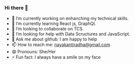 ### Hi there 👋

- 🔭 I’m currently working on enhanching my technical skills.
- 🌱 I’m currently learning React js, GraphQl.
- 👯 I’m looking to collaborate on TCS.
- 🤔 I’m looking for help with Data Scructures and JavaScript.
- 💬 Ask me about github: I am happy to help
- 📫 How to reach me: nayakantiradha@gmail.com
- 😄 Pronouns: She/Her
- ⚡ Fun fact: I always have a smile on my face

